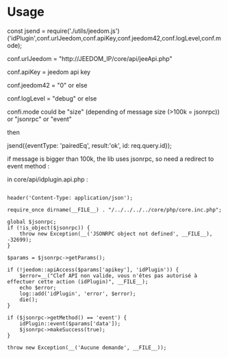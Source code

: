 # Usage

const jsend = require('./utils/jeedom.js')('idPlugin',conf.urlJeedom,conf.apiKey,conf.jeedom42,conf.logLevel,conf.mode);

conf.urlJeedom = "http://JEEDOM_IP/core/api/jeeApi.php"

conf.apiKey = jeedom api key

conf.jeedom42 = "0" or else

conf.logLevel = "debug" or else

confi.mode could be "size" (depending of message size (>100k = jsonrpc)) or "jsonrpc" or "event"


then 

jsend({eventType: 'pairedEq', result:'ok', id: req.query.id});

if message is bigger than 100k, the lib uses jsonrpc, so need a redirect to event method :

in core/api/idplugin.api.php :

```

header('Content-Type: application/json');

require_once dirname(__FILE__) . "/../../../../core/php/core.inc.php";

global $jsonrpc;
if (!is_object($jsonrpc)) {
	throw new Exception(__('JSONRPC object not defined', __FILE__), -32699);
}

$params = $jsonrpc->getParams();

if (!jeedom::apiAccess($params['apikey'], 'idPlugin')) {
    $error=__("Clef API non valide, vous n'êtes pas autorisé à effectuer cette action (idPlugin)", __FILE__);
	echo $error;
	log::add('idPlugin', 'error', $error);
    die();
}

if ($jsonrpc->getMethod() == 'event') {
	idPlugin::event($params['data']);
	$jsonrpc->makeSuccess(true);
}

throw new Exception(__('Aucune demande', __FILE__));
```
